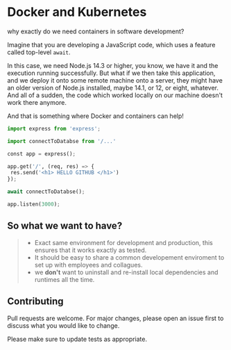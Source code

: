 # Docker and Kubernetes

why exactly do we need containers in software development?

Imagine that you are developing a JavaScript code, which uses a feature called top-level `await`.

In this case, we need Node.js 14.3 or higher, you know, we have it and the execution running successfully. But what if we then take this application,
and we deploy it onto some remote machine onto a server, they might have an older version of Node.js installed,
maybe 14.1, or 12, or eight, whatever.
And all of a sudden, the code which worked locally
on our machine doesn't work there anymore.

And that is something where Docker
and containers can help!

```python
import express from 'express';

import connectToDatabse from '/...'

const app = express();

app.get('/', (req, res) => {
 res.send('<h1> HELLO GITHUB </h1>')
});

await connectToDatabse();

app.listen(3000);

```

## So what we want to have?

> - Exact same environment for development and production, this ensures that it works exactly as tested.
> - It should be easy to share a common developement enviroment to set up with employees and collagues.
> - we **don't** want to uninstall and re-install local dependencies and runtimes all the time.

## Contributing

Pull requests are welcome. For major changes, please open an issue first
to discuss what you would like to change.

Please make sure to update tests as appropriate.
